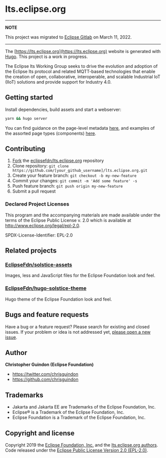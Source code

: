 # lts.eclipse.org

---
**NOTE**

This project was migrated to [Eclipse Gitlab](https://gitlab.eclipse.org/eclipsefdn/it/websites/lts.eclipse.org) on March 11, 2022.

---

The [https://lts.eclipse.org](https://lts.eclipse.org) website is generated with [Hugo](https://gohugo.io/documentation/). This project is a work in progress. 

The Eclipse lts Working Group seeks to drive the evolution and adoption of the Eclipse lts protocol and related MQTT-based technologies that enable the creation of open, collaborative, interoperable, and scalable Industrial IoT (IIoT) solutions and provide support for Industry 4.0.

## Getting started

Install dependencies, build assets and start a webserver:

```bash
yarn && hugo server
```

You can find guidance on the page-level metadata [here](https://eclipsefdn.github.io/hugo-solstice-theme/), and examples of the assorted page types (components) [here](https://eclipsefdn.github.io/hugo-solstice-theme/components/).

## Contributing

1. [Fork](https://help.github.com/articles/fork-a-repo/) the [eclipsefdn/lts.eclipse.org](https://github.com/eclipsefdn/lts.eclipse.org) repository
2. Clone repository: `git clone https://github.com/[your_github_username]/lts.eclipse.org.git`
3. Create your feature branch: `git checkout -b my-new-feature`
4. Commit your changes: `git commit -m 'Add some feature' -s`
5. Push feature branch: `git push origin my-new-feature`
6. Submit a pull request

### Declared Project Licenses

This program and the accompanying materials are made available under the terms
of the Eclipse Public License v. 2.0 which is available at
http://www.eclipse.org/legal/epl-2.0.

SPDX-License-Identifier: EPL-2.0

## Related projects

### [EclipseFdn/solstice-assets](https://github.com/EclipseFdn/solstice-assets)

Images, less and JavaScript files for the Eclipse Foundation look and feel.

### [EclipseFdn/hugo-solstice-theme](https://github.com/EclipseFdn/hugo-solstice-theme)

Hugo theme of the Eclipse Foundation look and feel. 

## Bugs and feature requests

Have a bug or a feature request? Please search for existing and closed issues. If your problem or idea is not addressed yet, [please open a new issue](https://github.com/eclipsefdn/lts.eclipse.org/issues/new).

## Author

**Christopher Guindon (Eclipse Foundation)**

- <https://twitter.com/chrisguindon>
- <https://github.com/chrisguindon>

## Trademarks

* Jakarta and Jakarta EE are Trademarks of the Eclipse Foundation, Inc.
* Eclipse® is a Trademark of the Eclipse Foundation, Inc.
* Eclipse Foundation is a Trademark of the Eclipse Foundation, Inc.

## Copyright and license

Copyright 2019 the [Eclipse Foundation, Inc.](https://www.eclipse.org) and the [lts.eclipse.org authors](https://github.com/eclipsefdn/lts.eclipse.org/graphs/contributors). Code released under the [Eclipse Public License Version 2.0 (EPL-2.0)](https://github.com/eclipsefdn/lts.eclipse.org/blob/src/LICENSE).
